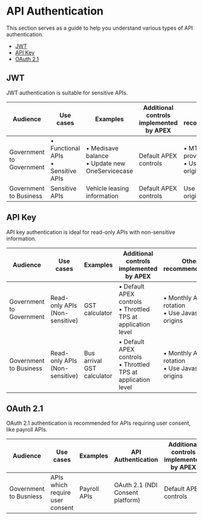 # API Authentication

This section serves as a guide to help you understand various types of API authentication.

- [JWT](#jwt)
- [API Key](#api-key)
- [OAuth 2.1](#oauth-21)

## JWT

JWT authentication is suitable for sensitive APIs.

| Audience | Use cases | Examples  |  Additional controls implemented by APEX | Other recommendations                               |
|----------|----------------------------------|----------------------------------------------|------------------------------------------------------------|-----------------------------------------------------|
| Government to Government | • Functional APIs<br>•  Sensitive APIs  |  • Medisave balance <br>  • Update new OneServicecase | Default APEX controls | • MTLS (to provider platform)<br>• Use Javascript origins |
| Government to Business| Sensitive APIs | Vehicle leasing information | Default APEX controls | Use Javascript origins

## API Key

API key authentication is ideal for read-only APIs with non-sensitive information. 

| Audience | Use cases | Examples |  Additional controls implemented by APEX  | Other recommendations                               |
|----------|----------------------------------|----------------------------------------------|------------------------------------------------------------|-----------------------------------------------------|
| Government to Government | Read-only APIs   (Non-sensitive) | GST calculator                                | • Default APEX controls<br>• Throttled TPS at application level | • Monthly API key rotation<br> • Use Javascript origins    |
| Government to Business | Read-only APIs   (Non-sensitive) | Bus arrival   GST calculator                 | • Default APEX controls<br>• Throttled TPS at application level | • Monthly API key rotation<br> • Use Javascript origins   |                                             |

## OAuth 2.1

OAuth 2.1 authentication is recommended for APIs requiring user consent, like payroll APIs.

| Audience | Use cases  | Examples | API Authentication  | Additional controls implemented by APEX  |
|----------|----------------------------------|----------------------------------------------|----------------------------------|------------------------------------------------------------|
| Government to Busniess  | APIs which require user consent  | Payroll APIs  | OAuth 2.1 (NDI Consent platform) | Default APEX controls  | 